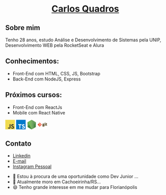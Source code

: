  # <h1 align="center"> <a href="https://www.linkedin.com/in/carlos-quadros-de-ataides-17051618a/">Carlos Quadros</a></h1>
 
## Sobre mim
Tenho 28 anos, estudo Análise e Desenvolvimento de Sistemas pela UNIP, Desenvolvimento WEB pela RocketSeat e Alura

## Conhecimentos:
- Front-End com HTML, CSS, JS, Bootstrap
- Back-End com NodeJS, Express

## Próximos cursos:
- Front-End com ReactJs
- Mobile com React Native



<code><img height="30" src="https://raw.githubusercontent.com/github/explore/80688e429a7d4ef2fca1e82350fe8e3517d3494d/topics/javascript/javascript.png"></code>
<code><img height="30" src="https://raw.githubusercontent.com/github/explore/80688e429a7d4ef2fca1e82350fe8e3517d3494d/topics/typescript/typescript.png"></code>
<code><img height="30" src="https://raw.githubusercontent.com/github/explore/80688e429a7d4ef2fca1e82350fe8e3517d3494d/topics/nodejs/nodejs.png"></code>
<code><img height="30" src="https://raw.githubusercontent.com/github/explore/80688e429a7d4ef2fca1e82350fe8e3517d3494d/topics/git/git.png"></code>


##  Contato
- <a href="https://www.linkedin.com/in/carlos-quadros-de-ataides-17051618a/">Linkedin</a>
- <a href="mailto:carlosalbertoquadros@gmail.com">E-mail</a>
- <a href="https://instagram.com/carlossquadros">Instagram Pessoal</a>
</div>

- 🔭 Estou à procura de uma oportunidade como Dev Junior ...
- 🌱 Atualmente moro em Cachoeirinha/RS...
- 😄 Tenho grande interesse em me mudar para Florianópolis

